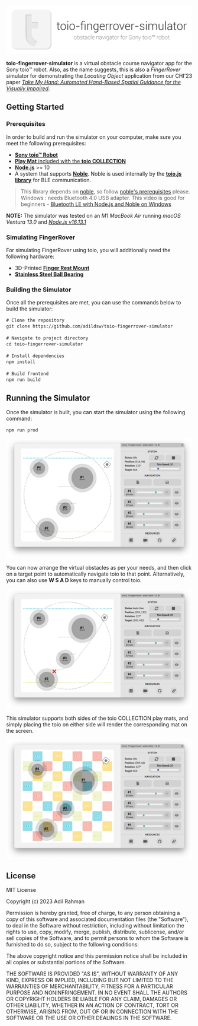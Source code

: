 <p align="center" style="pointer-events: none;">
  <img src="./public/assets/banner.png">
</p>
<b>toio-fingerrover-simulator</b> is a virtual obstacle course navigator app for the Sony toio™ robot. Also, as the name suggests, this is also a <i>FingerRover</i> simulator for demonstrating the <i>Locating Object</i> application from our CHI'23 paper <a href="https://doi.org/10.1145/3544548.3581415"><i>Take My Hand: Automated Hand-Based Spatial Guidance for the Visually Impaired</i></a>.

## Getting Started

### Prerequisites
In order to build and run the simulator on your computer, make sure you meet the following prerequisites:

- [**Sony toio™ Robot**](https://www.sony.com/en/SonyInfo/design/stories/toio/)
- [**Play Mat** included with the **toio COLLECTION**](https://toio.github.io/toio-spec/en/docs/hardware_position_id/)
- [**Node.js**](https://nodejs.org/en) >= 10 
- A system that supports [**Noble**](https://github.com/noble/noble). Noble is used internally by the [**toio.js library**](https://github.com/toio/toio.js) for BLE communication.
> This library depends on [noble](https://github.com/noble/noble), so follow [noble's prerequisites](https://github.com/noble/noble#prerequisites) please. <br>
> Windows : needs Bluetooth 4.0 USB adapter. This video is good for beginners - [Bluetooth LE with Node.js and Noble on Windows](https://www.youtube.com/watch?v=mL9B8wuEdms&feature=youtu.be&t=1m46s)

**NOTE:** The simulator was tested on an *M1 MacBook Air* running *macOS Ventura 13.0* and [*Node.js v16.13.1*](https://nodejs.org/en/blog/release/v16.13.1)

### Simulating FingerRover
For simulating FingerRover using toio, you will additionally need the following hardware:

- 3D-Printed [**Finger Rest Mount**](./public/assets/toio-fingerrest.stl)
- [**Stainless Steel Ball Bearing**](https://www.mcmaster.com/4668K338/)

### Building the Simulator
Once all the prerequisites are met, you can use the commands below to build the simulator:
```
# Clone the repository
git clone https://github.com/adildsw/toio-fingerrover-simulator

# Navigate to project directory
cd toio-fingerrover-simulator

# Install dependencies
npm install

# Build frontend
npm run build
```

## Running the Simulator
Once the simulator is built, you can start the simulator using the following command:
```
npm run prod
```

<img src='./public/assets/screen-idle.png'>

You can now arrange the virtual obstacles as per your needs, and then click on a target point to automatically navigate toio to that point. Alternatively, you can also use **W S A D** keys to manually control toio.

<img src='./public/assets/screen-auto-nav.png'>

This simulator supports both sides of the toio COLLECTION play mats, and simply placing the toio on either side will render the corresponding mat on the screen.

<img src='./public/assets/screen-idle-alt.png'>

## License
MIT License

Copyright (c) 2023 Adil Rahman

Permission is hereby granted, free of charge, to any person obtaining a copy
of this software and associated documentation files (the "Software"), to deal
in the Software without restriction, including without limitation the rights
to use, copy, modify, merge, publish, distribute, sublicense, and/or sell
copies of the Software, and to permit persons to whom the Software is
furnished to do so, subject to the following conditions:

The above copyright notice and this permission notice shall be included in all
copies or substantial portions of the Software.

THE SOFTWARE IS PROVIDED "AS IS", WITHOUT WARRANTY OF ANY KIND, EXPRESS OR
IMPLIED, INCLUDING BUT NOT LIMITED TO THE WARRANTIES OF MERCHANTABILITY,
FITNESS FOR A PARTICULAR PURPOSE AND NONINFRINGEMENT. IN NO EVENT SHALL THE
AUTHORS OR COPYRIGHT HOLDERS BE LIABLE FOR ANY CLAIM, DAMAGES OR OTHER
LIABILITY, WHETHER IN AN ACTION OF CONTRACT, TORT OR OTHERWISE, ARISING FROM,
OUT OF OR IN CONNECTION WITH THE SOFTWARE OR THE USE OR OTHER DEALINGS IN THE
SOFTWARE.

